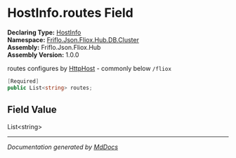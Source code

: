 ﻿<!--  
  <auto-generated>   
    The contents of this file were generated by a tool.  
    Changes to this file may be list if the file is regenerated  
  </auto-generated>   
-->

# HostInfo.routes Field

**Declaring Type:** [HostInfo](../index.md)  
**Namespace:** [Friflo.Json.Fliox.Hub.DB.Cluster](../../index.md)  
**Assembly:** Friflo.Json.Fliox.Hub  
**Assembly Version:** 1.0.0

routes configures by [HttpHost](../../../../Remote/HttpHost/index.md) \- commonly below `/fliox`

```csharp
[Required]
public List<string> routes;
```

## Field Value

List\<string\>

___

*Documentation generated by [MdDocs](https://github.com/ap0llo/mddocs)*
